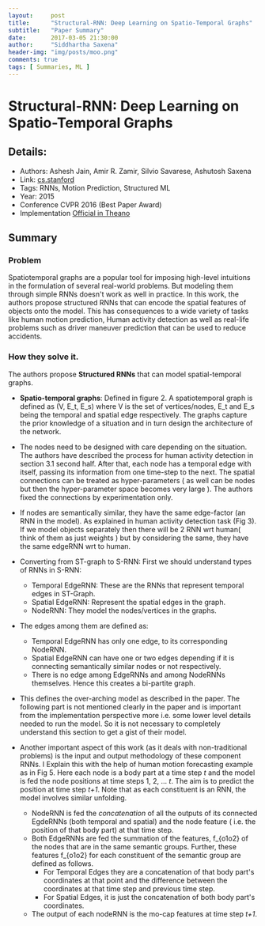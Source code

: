 ```yaml
---
layout:     post
title:      "Structural-RNN: Deep Learning on Spatio-Temporal Graphs"
subtitle:   "Paper Summary"
date:       2017-03-05 21:30:00
author:     "Siddhartha Saxena"
header-img: "img/posts/moo.png"
comments: true
tags: [ Summaries, ML ]
--- 
```


# Structural-RNN: Deep Learning on Spatio-Temporal Graphs

## Details:
* Authors: Ashesh Jain, Amir R. Zamir, Silvio Savarese, Ashutosh Saxena
* Link: [cs.stanford](https://cs.stanford.edu/people/asaxena/papers/structural-rnn-cvpr16-jain-saxena.pdf)
* Tags: RNNs, Motion Prediction, Structured ML
* Year: 2015
* Conference CVPR 2016 (Best Paper Award)
* Implementation [Official in Theano](https://github.com/asheshjain399/RNNexp)

## Summary

### Problem

Spatiotemporal graphs are a popular tool for imposing high-level intuitions in the formulation of several real-world problems. But modeling them through simple RNNs doesn't work as well in practice. In this work, the authors propose structured RNNs that can encode the spatial features of objects onto the model. This has consequences to a wide variety of tasks like human motion prediction, Human activity detection as well as real-life problems such as driver maneuver prediction that can be used to reduce accidents.

### How they solve it.

The authors propose **Structured RNNs** that can model spatial-temporal graphs. 
* **Spatio-temporal graphs**: Defined in figure 2. A spatiotemporal graph is defined as (V, E_t, E_s) where V is the set of vertices/nodes, E_t and E_s being the temporal and spatial edge respectively. The graphs capture the prior knowledge of a situation and in turn design the architecture of the network. 
* The nodes need to be designed with care depending on the situation. The authors have described the process for human activity detection in section 3.1 second half. After that, each node has a temporal edge with itself, passing its information from one time-step to the next. The spatial connections can be treated as hyper-parameters ( as well can be nodes but then the hyper-parameter space becomes very large ). The authors fixed the connections by experimentation only. 
* If nodes are semantically similar, they have the same edge-factor (an RNN in the model). As explained in human activity detection task (Fig 3). If we model objects separately then there will be 2 RNN wrt human( think of them as just weights ) but by considering the same, they have the same edgeRNN wrt to human.

* Converting from ST-graph to S-RNN: First we should understand types of RNNs in S-RNN:
    * Temporal EdgeRNN: These are the RNNs that represent temporal edges in ST-Graph.
    * Spatial EdgeRNN: Represent the spatial edges in the graph.
    * NodeRNN: They model the nodes/vertices in the graphs.
* The edges among them are defined as:
    * Temporal EdgeRNN has only one edge, to its corresponding NodeRNN.
    * Spatial EdgeRNN can have one or two edges depending if it is connecting semantically similar nodes or not respectively.
    * There is no edge among EdgeRNNs and among NodeRNNs themselves. Hence this creates a bi-partite graph.

* This defines the over-arching model as described in the paper. The following part is not mentioned clearly in the paper and is important from the implementation perspective more i.e. some lower level details needed to run the model. So it is not necessary to completely understand this section to get a gist of their model.

* Another important aspect of this work (as it deals with non-traditional problems) is the input and output methodology of these component RNNs. I Explain this with the help of human motion forecasting example as in Fig 5. Here each node is a body part at a time step *t* and the model is fed the node positions at time steps 1, 2, ... *t*. The aim is to predict the position at time step *t+1*. Note that as each constituent is an RNN, the model involves similar unfolding.
    * NodeRNN is fed the *concatenation* of all the outputs of its connected EgdeRNNs (both temporal and spatial) and the node feature ( i.e. the position of that body part) at that time step.
    * Both EdgeRNNs are fed the summation of the features, f_{o1o2} of the nodes that are in the same semantic groups. Further, these features f_{o1o2} for each constituent of the semantic group are defined as follows.
         * For Temporal Edges they are a concatenation of that body part's coordinates at that point and the difference between the coordinates at that time step and previous time step. 
         * For Spatial Edges, it is just the concatenation of both body part's coordinates.
    * The output of each nodeRNN is the mo-cap features at time step *t+1*.
